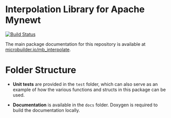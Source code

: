# Interpolation Library for Apache Mynewt

[![Build Status](https://travis-ci.org/microbuilder/mb_interpolate.svg?branch=master)](https://travis-ci.org/microbuilder/mb_interpolate)

The main package documentation for this repository is available at
[microbuilder.io/mb_interpolate](http://microbuilder.io/mb_interpolate).

# Folder Structure

- **Unit tests** are provided in the `test` folder, which can also
serve as an example of how the various functions and structs in this package
can be used.

- **Documentation** is available in the `docs` folder. Doxygen is required to
build the documentation locally.
